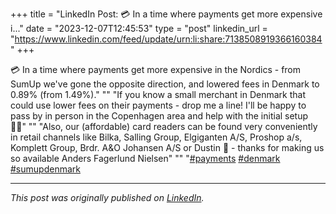 +++
title = "LinkedIn Post: 💳 In a time where payments get more expensive i..."
date = "2023-12-07T12:45:53"
type = "post"
linkedin_url = "https://www.linkedin.com/feed/update/urn:li:share:7138508919366160384"
+++

💳 In a time where payments get more expensive in the Nordics - from SumUp we've gone the opposite direction, and lowered fees in Denmark to 0.89% (from 1.49%)."
""
"If you know a small merchant in Denmark that could use lower fees on their payments - drop me a line! I'll be happy to pass by in person in the Copenhagen area and help with the initial setup 🧑‍💻"
""
"Also, our (affordable) card readers can be found very conveniently in retail channels like Bilka, Salling Group, Elgiganten A/S, Proshop a/s, Komplett Group, Brdr. A&O Johansen A/S or Dustin 🏪 - thanks for making us so available Anders Fagerlund Nielsen"
""
"[#payments](https://www.linkedin.com/feed/hashtag/payments) [#denmark](https://www.linkedin.com/feed/hashtag/denmark) [#sumupdenmark](https://www.linkedin.com/feed/hashtag/sumupdenmark)

---

*This post was originally published on [LinkedIn](https://www.linkedin.com/in/adrianmoreno/recent-activity/all/).*